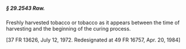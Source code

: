 ##### § 29.2543 Raw. #####

Freshly harvested tobacco or tobacco as it appears between the time of harvesting and the beginning of the curing process.

[37 FR 13626, July 12, 1972. Redesignated at 49 FR 16757, Apr. 20, 1984]